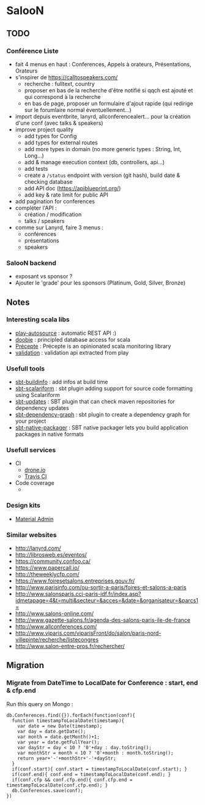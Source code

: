 # SalooN

## TODO

### Conférence Liste

- fait 4 menus en haut : Conferences, Appels à orateurs, Présentations, Orateurs
- s'inspirer de https://calltospeakers.com/
    - recherche : fulltext, country
    - proposer en bas de la recherche d'être notifié si qqch est ajouté et qui correspond à la recherche
    - en bas de page, proposer un formulaire d'ajout rapide (qui redirige sur le forumlaire normal éventuellement...)
- import depuis eventbrite, lanyrd, allconferencealert... pour la création d'une conf (avec talks & speakers)
- improve project quality
    - add types for Config
    - add types for external routes
    - add more types in domain (no more generic types : String, Int, Long...)
    - add & manage execution context (db, controllers, api...)
    - add tests
    - create a `/status` endpoint with version (git hash), build date & checking database
    - add API doc (https://apiblueprint.org/)
    - add key & rate limit for public API
- add pagination for conferences
- compléter l'API :
    - création / modification
    - talks / speakers
- comme sur Lanyrd, faire 3 menus :
    - conférences
    - présentations
    - speakers

### SalooN backend

- exposant vs sponsor ?
- Ajouter le 'grade' pour les sponsors (Platinum, Gold, Silver, Bronze)

## Notes

### Interesting scala libs

- [play-autosource](https://github.com/mandubian/play-autosource) : automatic REST API :)
- [doobie](https://github.com/tpolecat/doobie) : principled database access for scala
- [Précepte](https://github.com/MfgLabs/precepte) : Précepte is an opinionated scala monitoring library
- [validation](https://github.com/jto/validation) : validation api extracted from play

### Usefull tools

- [sbt-buildinfo](https://github.com/sbt/sbt-buildinfo) : add infos at build time
- [sbt-scalariform](https://github.com/sbt/sbt-scalariform) : sbt plugin adding support for source code formatting using Scalariform
- [sbt-updates](https://github.com/rtimush/sbt-updates) : SBT plugin that can check maven repositories for dependency updates
- [sbt-dependency-graph](https://github.com/jrudolph/sbt-dependency-graph) : sbt plugin to create a dependency graph for your project
- [sbt-native-packager](https://github.com/sbt/sbt-native-packager) : SBT native packager lets you build application packages in native formats

### Usefull services

- CI
    - [drone.io](https://drone.io/)
    - [Travis CI](https://travis-ci.org/)
- Code coverage
    - [](https://coveralls.io/)

### Design kits

- [Material Admin](https://wrapbootstrap.com/theme/material-admin-responsive-dark-skin-WB011H985)

### Similar websites

- http://lanyrd.com/
- http://librosweb.es/eventos/
- https://community.confoo.ca/
- https://www.papercall.io/
- http://theweeklycfp.com/
- https://www.foiresetsalons.entreprises.gouv.fr/
- http://www.parisinfo.com/ou-sortir-a-paris/foires-et-salons-a-paris
- http://www.salonsparis.cci-paris-idf.fr/index.asp?idmetapage=4&t=multi&secteur=&acces=&date=&organisateur=&parcs1=
- http://www.salons-online.com/
- http://www.gazette-salons.fr/agenda-des-salons-paris-ile-de-france
- http://www.allconferences.com/
- http://www.viparis.com/viparisFront/do/salon/paris-nord-villepinte/recherche/listecongres
- http://www.salon-entre-pros.fr/rechercher/

## Migration

### Migrate from DateTime to LocalDate for Conference : start, end & cfp.end

Run this query on Mongo :

```
db.Conferences.find({}).forEach(function(conf){
  function timestampToLocalDate(timestamp){
    var date = new Date(timestamp);
    var day = date.getDate();
    var month = date.getMonth()+1;
    var year = date.getFullYear();
    var dayStr = day < 10 ? '0'+day : day.toString();
    var monthStr = month < 10 ? '0'+month : month.toString();
    return year+'-'+monthStr+'-'+dayStr;
  }
  if(conf.start){ conf.start = timestampToLocalDate(conf.start); }
  if(conf.end){ conf.end = timestampToLocalDate(conf.end); }
  if(conf.cfp && conf.cfp.end){ conf.cfp.end = timestampToLocalDate(conf.cfp.end); }
  db.Conferences.save(conf);
})
```
